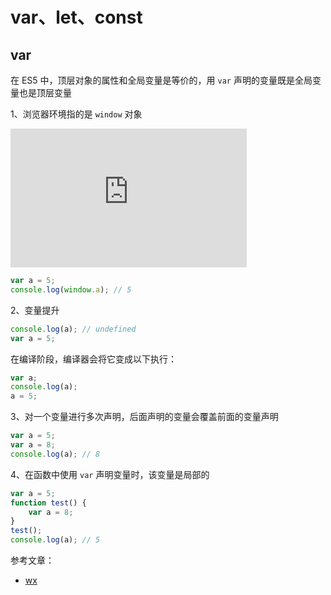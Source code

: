 # var、let、const

## var

在 ES5 中，顶层对象的属性和全局变量是等价的，用 `var` 声明的变量既是全局变量也是顶层变量

1、浏览器环境指的是 `window` 对象

<iframe   src="https://carbon.now.sh/embed?bg=rgba%28171%2C+184%2C+195%2C+1%29&t=seti&wt=none&l=auto&ds=true&dsyoff=20px&dsblur=68px&wc=true&wa=true&pv=56px&ph=56px&ln=false&fl=1&fm=Hack&fs=14px&lh=133%25&si=false&es=2x&wm=false&code=var%2520a%2520%253D%25205%253B%250Aconsole.log%28window.a%29%253B%2520%252F%252F%25205"   style="width: 378px; height: 222px; border:0; transform: scale(1); overflow:hidden;"   sandbox="allow-scripts allow-same-origin"> </iframe>

```js
var a = 5;
console.log(window.a); // 5
```

2、变量提升

```js
console.log(a); // undefined
var a = 5;
```

在编译阶段，编译器会将它变成以下执行：

```js
var a;
console.log(a);
a = 5;
```

3、对一个变量进行多次声明，后面声明的变量会覆盖前面的变量声明

```js
var a = 5;
var a = 8;
console.log(a); // 8
```

4、在函数中使用 `var` 声明变量时，该变量是局部的

```js
var a = 5;
function test() {
    var a = 8;
}
test();
console.log(a); // 5
```

参考文章：

* [wx](https://mp.weixin.qq.com/s/w49SXN2ceSW0ZSEH7v4oZw)